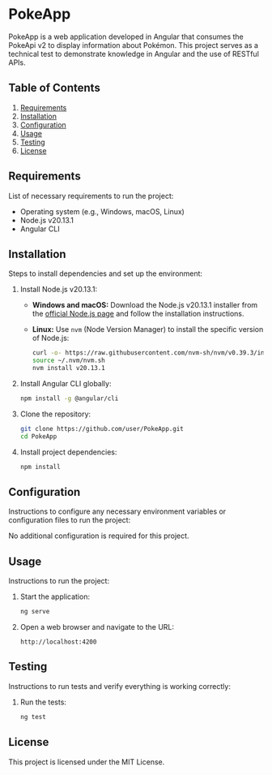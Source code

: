 # PokeApp

PokeApp is a web application developed in Angular that consumes the PokeApi v2 to display information about Pokémon. This project serves as a technical test to demonstrate knowledge in Angular and the use of RESTful APIs.

## Table of Contents

1. [Requirements](#requirements)
2. [Installation](#installation)
3. [Configuration](#configuration)
4. [Usage](#usage)
5. [Testing](#testing)
6. [License](#license)

## Requirements

List of necessary requirements to run the project:

- Operating system (e.g., Windows, macOS, Linux)
- Node.js v20.13.1
- Angular CLI

## Installation

Steps to install dependencies and set up the environment:

1. Install Node.js v20.13.1:

    - **Windows and macOS:**
      Download the Node.js v20.13.1 installer from the [official Node.js page](https://nodejs.org/download/release/v20.13.1/) and follow the installation instructions.

    - **Linux:**
      Use `nvm` (Node Version Manager) to install the specific version of Node.js:
      ```bash
      curl -o- https://raw.githubusercontent.com/nvm-sh/nvm/v0.39.3/install.sh | bash
      source ~/.nvm/nvm.sh
      nvm install v20.13.1
      ```

2. Install Angular CLI globally:
    ```bash
    npm install -g @angular/cli
    ```

3. Clone the repository:
    ```bash
    git clone https://github.com/user/PokeApp.git
    cd PokeApp
    ```

4. Install project dependencies:
    ```bash
    npm install
    ```

## Configuration

Instructions to configure any necessary environment variables or configuration files to run the project:

No additional configuration is required for this project.

## Usage

Instructions to run the project:

1. Start the application:
    ```bash
    ng serve
    ```

2. Open a web browser and navigate to the URL:
    ```
    http://localhost:4200
    ```

## Testing

Instructions to run tests and verify everything is working correctly:

1. Run the tests:
    ```bash
    ng test
    ```

## License

This project is licensed under the MIT License.
